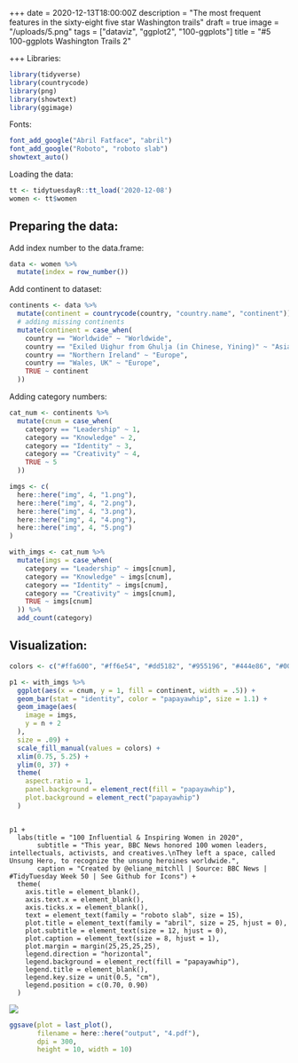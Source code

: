 +++
date = 2020-12-13T18:00:00Z
description = "The most frequent features in the sixty-eight five star Washington trails"
draft = true
image = "/uploads/5.png"
tags = ["dataviz", "ggplot2", "100-ggplots"]
title = "#5 100-ggplots Washington Trails 2"

+++
Libraries:

```r
library(tidyverse)
library(countrycode)
library(png)
library(showtext)
library(ggimage)
```

Fonts:

```r
font_add_google("Abril Fatface", "abril")
font_add_google("Roboto", "roboto slab")
showtext_auto()
```

Loading the data:

```r
tt <- tidytuesdayR::tt_load('2020-12-08')
women <- tt$women
```

## Preparing the data:

Add index number to the data.frame:

```r
data <- women %>% 
  mutate(index = row_number())
```

Add continent to dataset:

```r
continents <- data %>% 
  mutate(continent = countrycode(country, "country.name", "continent")) %>% 
  # adding missing continents
  mutate(continent = case_when(
    country == "Worldwide" ~ "Worldwide",
    country == "Exiled Uighur from Ghulja (in Chinese, Yining)" ~ "Asia",
    country == "Northern Ireland" ~ "Europe",
    country == "Wales, UK" ~ "Europe",
    TRUE ~ continent
  ))
```

Adding category numbers:

```r
cat_num <- continents %>% 
  mutate(cnum = case_when(
    category == "Leadership" ~ 1,
    category == "Knowledge" ~ 2,
    category == "Identity" ~ 3,
    category == "Creativity" ~ 4,
    TRUE ~ 5
  )) 
```

```r
imgs <- c(
  here::here("img", 4, "1.png"),
  here::here("img", 4, "2.png"),
  here::here("img", 4, "3.png"),
  here::here("img", 4, "4.png"),
  here::here("img", 4, "5.png")
)

with_imgs <- cat_num %>% 
  mutate(imgs = case_when(
    category == "Leadership" ~ imgs[cnum],
    category == "Knowledge" ~ imgs[cnum],
    category == "Identity" ~ imgs[cnum],
    category == "Creativity" ~ imgs[cnum],
    TRUE ~ imgs[cnum]
  )) %>% 
  add_count(category)
```

## Visualization:

```r
colors <- c("#ffa600", "#ff6e54", "#dd5182", "#955196", "#444e86", "#003f5c")

p1 <- with_imgs %>% 
  ggplot(aes(x = cnum, y = 1, fill = continent, width = .5)) +
  geom_bar(stat = "identity", color = "papayawhip", size = 1.1) + 
  geom_image(aes(
    image = imgs,
    y = n + 2
  ),
  size = .09) +
  scale_fill_manual(values = colors) +
  xlim(0.75, 5.25) +
  ylim(0, 37) +
  theme(
    aspect.ratio = 1,
    panel.background = element_rect(fill = "papayawhip"),
    plot.background = element_rect("papayawhip")
  )
```


```{r plot, fig.width=10,fig.height=10, fig.path="output", dev='png', fig.showtext=TRUE, eval=FALSE}

p1 + 
  labs(title = "100 Influential & Inspiring Women in 2020",
       subtitle = "This year, BBC News honored 100 women leaders, intellectuals, activists, and creatives.\nThey left a space, called Unsung Hero, to recognize the unsung heroines worldwide.",
       caption = "Created by @eliane_mitchll | Source: BBC News | #TidyTuesday Week 50 | See Github for Icons") +
  theme(
    axis.title = element_blank(),
    axis.text.x = element_blank(),
    axis.ticks.x = element_blank(),
    text = element_text(family = "roboto slab", size = 15),
    plot.title = element_text(family = "abril", size = 25, hjust = 0),
    plot.subtitle = element_text(size = 12, hjust = 0),
    plot.caption = element_text(size = 8, hjust = 1),
    plot.margin = margin(25,25,25,25),
    legend.direction = "horizontal",
    legend.background = element_rect(fill = "papayawhip"),
    legend.title = element_blank(),
    legend.key.size = unit(0.5, "cm"),
    legend.position = c(0.70, 0.90)
  )
```
![](/uploads/5.png) 

```r
ggsave(plot = last_plot(),
       filename = here::here("output", "4.pdf"),
       dpi = 300,
       height = 10, width = 10)
```

